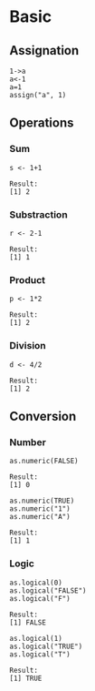 # Basic

## Assignation

```
1->a
a<-1
a=1
assign("a", 1)
```

## Operations

### Sum

```
s <- 1+1

Result: 
[1] 2
```

### Substraction

```
r <- 2-1

Result:
[1] 1
```

### Product

```
p <- 1*2

Result:
[1] 2
```

### Division

```
d <- 4/2

Result:
[1] 2
```

## Conversion

### Number
```
as.numeric(FALSE)

Result:
[1] 0
```

```
as.numeric(TRUE)
as.numeric("1")
as.numeric("A")

Result:
[1] 1
```

### Logic
```
as.logical(0)
as.logical("FALSE")
as.logical("F")

Result:
[1] FALSE
```

```
as.logical(1)
as.logical("TRUE")
as.logical("T")

Result:
[1] TRUE
```
